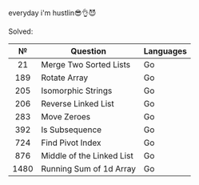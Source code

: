 everyday i'm hustlin😎👌😈

Solved:

| №     |           Question          |     Languages    |
| :---: |          ----------         |     ---------    |
| 21    | Merge Two Sorted Lists      | Go               |
| 189   | Rotate Array                | Go               |
| 205   | Isomorphic Strings          | Go               |
| 206   | Reverse Linked List         | Go               |
| 283   | Move Zeroes                 | Go               |
| 392   | Is Subsequence              | Go               |
| 724   | Find Pivot Index            | Go               |
| 876   | Middle of the Linked List   | Go               |
| 1480  | Running Sum of 1d Array     | Go               |




